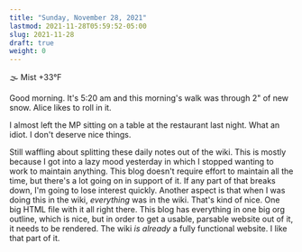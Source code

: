 ```yaml
---
title: "Sunday, November 28, 2021"
lastmod: 2021-11-28T05:59:52-05:00
slug: 2021-11-28
draft: true
weight: 0
---
```


🌫  Mist +33°F

Good morning. It's 5:20 am and this morning's walk was through 2" of new snow. Alice likes to roll in it.

I almost left the MP sitting on a table at the restaurant last night. What an idiot. I don't deserve nice things.

Still waffling about splitting these daily notes out of the wiki. This is mostly because I got into a lazy mood yesterday in which I stopped wanting to work to maintain anything. This blog doesn't require effort to maintain all the time, but there's a lot going on in support of it. If any part of that breaks down, I'm going to lose interest quickly. Another aspect is that when I was doing this in the wiki, _everything_ was in the wiki. That's kind of nice. One big HTML file with it all right there. This blog has everything in one big org outline, which is nice, but in order to get a usable, parsable website out of it, it needs to be rendered. The wiki _is already_ a fully functional website. I like that part of it.

[//]: # "Exported with love from a post written in Org mode"
[//]: # "- https://github.com/kaushalmodi/ox-hugo"
